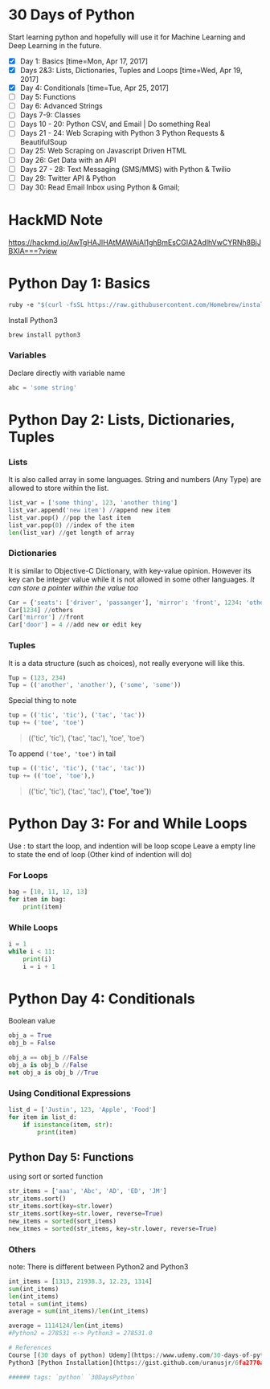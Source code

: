 # 30 Days of Python
Start learning python and hopefully will use it for Machine Learning and Deep Learning in the future.

- [x] Day 1: Basics [time=Mon, Apr 17, 2017]
- [x] Days 2&3: Lists, Dictionaries, Tuples and Loops [time=Wed, Apr 19, 2017]
- [x] Day 4: Conditionals [time=Tue, Apr 25, 2017]
- [ ] Day 5: Functions
- [ ] Day 6: Advanced Strings
- [ ] Days 7-9: Classes
- [ ] Days 10 - 20: Python CSV, and Email | Do something Real
- [ ] Days 21 - 24: Web Scraping with Python 3 Python Requests & BeautifulSoup
- [ ] Day 25: Web Scraping on Javascript Driven HTML
- [ ] Day 26: Get Data with an API
- [ ] Days 27 - 28: Text Messaging (SMS/MMS) with Python & Twilio
- [ ] Day 29: Twitter API & Python
- [ ] Day 30: Read Email Inbox using Python & Gmail;

# HackMD Note
https://hackmd.io/AwTgHAJlHAtMAWAjAI1ghBmEsCGIA2AdlhVwCYRNh8BjJBXIA===?view

# Python Day 1: Basics
```Ruby
ruby -e "$(curl -fsSL https://raw.githubusercontent.com/Homebrew/install/master/install)"
```

Install Python3
```Ruby
brew install python3
```

### Variables
Declare directly with variable name
```Python
abc = 'some string'
```

# Python Day 2: Lists, Dictionaries, Tuples
### Lists
It is also called array in some languages.
String and numbers (Any Type) are allowed to store within the list.
```Python
list_var = ['some thing', 123, 'another thing']
list_var.append('new item') //append new item
list_var.pop() //pop the last item
list_var.pop(0) //index of the item
len(list_var) //get length of array
```

### Dictionaries
It is similar to Objective-C Dictionary, with key-value opinion.
However its key can be integer value while it is not allowed in some other languages.
*It can store a pointer within the value too*
```Python
Car = {'seats': ['driver', 'passanger'], 'mirror': 'front', 1234: 'others'}
Car[1234] //others
Car['mirror'] //front
Car['door'] = 4 //add new or edit key
```

### Tuples
It is a data structure (such as choices), not really everyone will like this.
```Python
Tup = (123, 234)
Tup = (('another', 'another'), ('some', 'some'))
```
Special thing to note
```Python
tup = (('tic', 'tic'), ('tac', 'tac'))
tup += ('toe', 'toe')
```
> (('tic', 'tic'), ('tac', 'tac'), 'toe', 'toe')

To append ```('toe', 'toe')``` in tail
```Python
tup = (('tic', 'tic'), ('tac', 'tac'))
tup += (('toe', 'toe'),)
```
> (('tic', 'tic'), ('tac', 'tac'), **('toe', 'toe')**)

# Python Day 3: For and While Loops
Use : to start the loop, and indention will be loop scope
Leave a empty line to state the end of loop (Other kind of indention will do)

### For Loops
```Python
bag = [10, 11, 12, 13]
for item in bag:
    print(item)
```

### While Loops
```Python
i = 1
while i < 11:
    print(i)
    i = i + 1
```

# Python Day 4: Conditionals
Boolean value
```Python
obj_a = True
obj_b = False

obj_a == obj_b //False
obj_a is obj_b //False
not obj_a is obj_b //True
```

### Using Conditional Expressions
```Python
list_d = ['Justin', 123, 'Apple', 'Food']
for item in list_d:
    if isinstance(item, str):
        print(item)

```

## Python Day 5: Functions
using sort or sorted function
```Python
str_items = ['aaa', 'Abc', 'AD', 'ED', 'JM']
str_items.sort()
str_items.sort(key=str.lower)
str_items.sort(key=str.lower, reverse=True)
new_items = sorted(sort_items)
new_itmes = sorted(str_items, key=str.lower, reverse=True)
```

### Others
note: There is different between Python2 and Python3
```Python
int_items = [1313, 21938.3, 12.23, 1314]
sum(int_items)
len(int_items)
total = sum(int_items)
average = sum(int_items)/len(int_items)

average = 1114124/len(int_items)
#Python2 = 278531 <-> Python3 = 278531.0

# References
Course [(30 days of python) Udemy](https://www.udemy.com/30-days-of-python)
Python3 [Python Installation](https://gist.github.com/uranusjr/6fa2770a8c8651192e93)

###### tags: `python` `30DaysPython`
